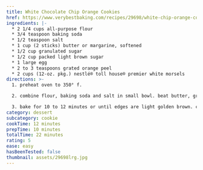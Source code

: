 ```yaml
---
title: White Chocolate Chip Orange Cookies
href: https://www.verybestbaking.com/recipes/29698/white-chip-orange-cookies/
ingredients: |-
  * 2 1/4 cups all-purpose flour 
  * 3/4 teaspoon baking soda
  * 1/2 teaspoon salt
  * 1 cup (2 sticks) butter or margarine, softened
  * 1/2 cup granulated sugar
  * 1/2 cup packed light brown sugar
  * 1 large egg
  * 2 to 3 teaspoons grated orange peel
  * 2 cups (12-oz. pkg.) nestlé® toll house® premier white morsels
directions: >-
  1. preheat oven to 350° f.

  2. combine flour, baking soda and salt in small bowl. beat butter, granulated sugar and brown sugar in large mixer bowl until creamy. beat in egg and orange peel. gradually beat in flour mixture. stir in morsels. drop by rounded tablespoon onto ungreased baking sheets.

  3. bake for 10 to 12 minutes or until edges are light golden brown. cool on baking sheets for 2 minutes; remove to wire racks to cool completely.
category: dessert
subcategory: cookie
cookTime: 12 minutes
prepTime: 10 minutes
totalTime: 22 minutes
rating: 5
ease: easy
hasBeenTested: false
thumbnail: assets/29698lrg.jpg
---
```

